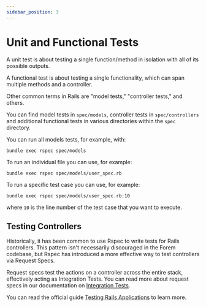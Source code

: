 ```yaml
---
sidebar_position: 3
---
```


# Unit and Functional Tests

A unit test is about testing a single function/method in isolation with all of
its possible outputs.

A functional test is about testing a single functionality, which can span
multiple methods and a controller.

Other common terms in Rails are "model tests," "controller tests," and others.

You can find model tests in `spec/models`, controller tests in
`spec/controllers` and additional functional tests in various directories within
the `spec` directory.

You can run all models tests, for example, with:

```shell
bundle exec rspec spec/models
```

To run an individual file you can use, for example:

```shell
bundle exec rspec spec/models/user_spec.rb
```

To run a specific test case you can use, for example:

```shell
bundle exec rspec spec/models/user_spec.rb:10
```

where `10` is the line number of the test case that you want to execute.

## Testing Controllers

Historically, it has been common to use Rspec to write tests for Rails
controllers. This pattern isn't necessarily discouraged in the Forem codebase,
but Rspec has introduced a more effective way to test controllers via Request
Specs.

Request specs test the actions on a controller across the entire stack,
effectively acting as Integration Tests. You can read more about request specs
in our documentation on [Integration Tests](integration-tests.md).

You can read the official guide [Testing Rails Applications](https://guides.rubyonrails.org/testing.html) to
learn more.
